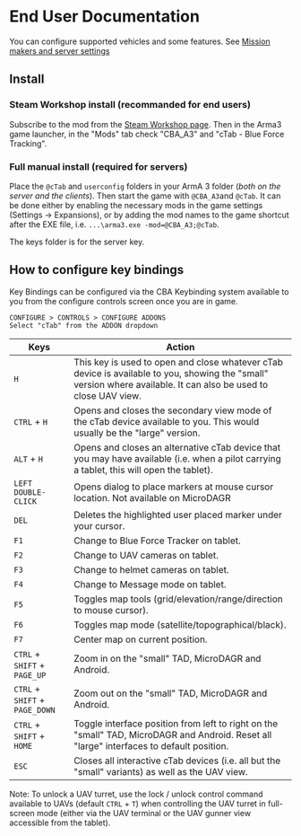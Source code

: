 # End User Documentation

You can configure supported vehicles and some features. See [Mission makers and server settings](MissionMaker.md)

Install
-------

### Steam Workshop install (recommanded for end users)

Subscribe to the mod from the [Steam Workshop page](TODO). Then in the Arma3 game launcher, in the "Mods" tab check "CBA_A3" and "cTab - Blue Force Tracking".

### Full manual install (required for servers)
Place the `@cTab` and `userconfig` folders in your ArmA 3 folder (*both on the server and the clients*). Then start the game with `@CBA_A3`and `@cTab`. It can be done either by enabling the necessary mods in the game settings (Settings -> Expansions), or by adding the mod names to the game shortcut after the EXE file, i.e. `...\arma3.exe -mod=@CBA_A3;@cTab`.

The keys folder is for the server key.

How to configure key bindings
-----------------------------
Key Bindings can be configured via the CBA Keybinding system available to you from the configure controls screen once you are in game.

    CONFIGURE > CONTROLS > CONFIGURE ADDONS
    Select "cTab" from the ADDON dropdown

| Keys | Action |
| --- | --- |
| `H` | This key is used to open and close whatever cTab device is available to you, showing the "small" version where available. It can also be used to close UAV view. |
| `CTRL` + `H` | Opens and closes the secondary view mode of the cTab device available to you. This would usually be the "large" version. |
| `ALT` + `H` | Opens and closes an alternative cTab device that you may have available (i.e. when a pilot carrying a tablet, this will open the tablet). |
| `LEFT DOUBLE-CLICK` |  Opens dialog to place markers at mouse cursor location. Not available on MicroDAGR |
| `DEL` |  Deletes the highlighted user placed marker under your cursor. |
| `F1` |  Change to Blue Force Tracker on tablet. |
| `F2` |  Change to UAV cameras on tablet. |
| `F3` |  Change to helmet cameras on tablet. |
| `F4` |  Change to Message mode on tablet. |
| `F5` |  Toggles map tools (grid/elevation/range/direction to mouse cursor). |
| `F6` |  Toggles map mode (satellite/topographical/black). |
| `F7` |  Center map on current position. |
| `CTRL` + `SHIFT` + `PAGE_UP` | Zoom in on the "small" TAD, MicroDAGR and Android. |
| `CTRL` + `SHIFT` + `PAGE_DOWN` | Zoom out on the "small" TAD, MicroDAGR and Android. |
| `CTRL` + `SHIFT` + `HOME` | Toggle interface position from left to right on the "small" TAD, MicroDAGR and Android. Reset all "large" interfaces to default position. |
| `ESC` | Closes all interactive cTab devices (i.e. all but the "small" variants) as well as the UAV view. |

Note: To unlock a UAV turret, use the lock / unlock control command available to UAVs (default `CTRL` + `T`) when controlling the UAV turret in full-screen mode (either via the UAV terminal or the UAV gunner view accessible from the tablet).
